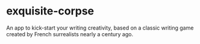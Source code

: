 # exquisite-corpse
An app to kick-start your writing creativity, based on a classic writing game created by French surrealists nearly a century ago.
